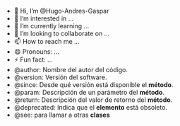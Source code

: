 - 👋 Hi, I’m @Hugo-Andres-Gaspar
- 👀 I’m interested in ...
- 🌱 I’m currently learning ...
- 💞️ I’m looking to collaborate on ...
- 📫 How to reach me ...
- 😄 Pronouns: ...
- ⚡ Fun fact: ...
- @author: Nombre del autor del código.
- @version: Versión del software.
- @since: Desde qué versión está disponible el <b>método</b>.
- @param: Descripción de un parámetro del <b>método</b>.
- @return: Descripción del valor de retorno del <b>método</b>.
- @deprecated: Indica que el <b>elemento</b> está obsoleto.
- @see: para llamar a otras <b>clases</b>
<!---
Hugo-Andres-Gaspar/Hugo-Andres-Gaspar is a ✨ special ✨ repository because its `README.md` (this file) appears on your GitHub profile.
You can click the Preview link to take a look at your changes.
--->
